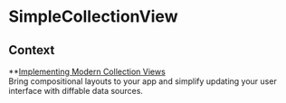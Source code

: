 # SimpleCollectionView  
## Context  
**[Implementing Modern Collection Views](https://developer.apple.com/documentation/uikit/views_and_controls/collection_views/implementing_modern_collection_views)  
Bring compositional layouts to your app and simplify updating your user interface with diffable data sources.  


